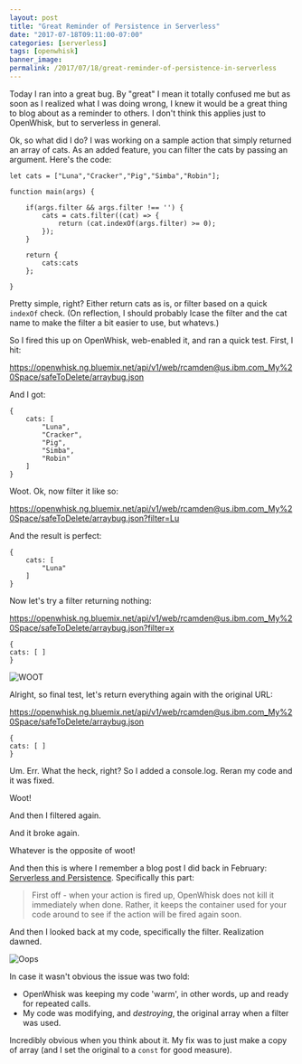 ```yaml
---
layout: post
title: "Great Reminder of Persistence in Serverless"
date: "2017-07-18T09:11:00-07:00"
categories: [serverless]
tags: [openwhisk]
banner_image: 
permalink: /2017/07/18/great-reminder-of-persistence-in-serverless
---
```


Today I ran into a great bug. By "great" I mean it totally confused me but as soon as I realized what I was doing wrong, I knew it would be a great thing to blog about as a reminder to others. I don't think this applies just to OpenWhisk, but to serverless in general.

Ok, so what did I do? I was working on a sample action that simply returned an array of cats. As an added feature, you can filter the cats by passing an argument. Here's the code:

<pre><code class="language-javascript">let cats = [&quot;Luna&quot;,&quot;Cracker&quot;,&quot;Pig&quot;,&quot;Simba&quot;,&quot;Robin&quot;];

function main(args) {

    if(args.filter &amp;&amp; args.filter !== &#x27;&#x27;) {
        cats = cats.filter((cat) =&gt; {
            return (cat.indexOf(args.filter) &gt;= 0);
        });
    }

    return {
        cats:cats
    };
    
}
</code></pre>

Pretty simple, right? Either return cats as is, or filter based on a quick <code>indexOf</code> check. (On reflection, I should probably lcase the filter and the cat name to make the filter a bit easier to use, but whatevs.)

So I fired this up on OpenWhisk, web-enabled it, and ran a quick test. First, I hit:

https://openwhisk.ng.bluemix.net/api/v1/web/rcamden@us.ibm.com_My%20Space/safeToDelete/arraybug.json

And I got:

<pre><code class="language-javascript">{
	cats: [
		"Luna",
		"Cracker",
		"Pig",
		"Simba",
		"Robin"
	]
}
</code></pre>

Woot. Ok, now filter it like so: 

https://openwhisk.ng.bluemix.net/api/v1/web/rcamden@us.ibm.com_My%20Space/safeToDelete/arraybug.json?filter=Lu

And the result is perfect:

<pre><code class="language-javascript">{
	cats: [
		"Luna"
	]
}
</code></pre>

Now let's try a filter returning nothing: 

https://openwhisk.ng.bluemix.net/api/v1/web/rcamden@us.ibm.com_My%20Space/safeToDelete/arraybug.json?filter=x

<pre><code class="language-javascript">{
cats: [ ]
}
</code></pre>

![WOOT](https://static.raymondcamden.com/images/2017/7/jsgod.jpg)

Alright, so final test, let's return everything again with the original URL:

https://openwhisk.ng.bluemix.net/api/v1/web/rcamden@us.ibm.com_My%20Space/safeToDelete/arraybug.json

<pre><code class="language-javascript">{
cats: [ ]
}
</code></pre>

Um. Err. What the heck, right? So I added a console.log. Reran my code and it was fixed.

Woot!

And then I filtered again. 

And it broke again.

Whatever is the opposite of woot!

And then this is where I remember a blog post I did back in February: [Serverless and Persistence](https://www.raymondcamden.com/2017/02/09/serverless-and-persistence). Specifically this part:

<blockquote>First off - when your action is fired up, OpenWhisk does not kill it immediately when done. Rather, it keeps the container used for your code around to see if the action will be fired again soon. </blockquote>

And then I looked back at my code, specifically the filter. Realization dawned. 

![Oops](https://static.raymondcamden.com/images/2017/7/catohyeah.jpg)

In case it wasn't obvious the issue was two fold:

* OpenWhisk was keeping my code 'warm', in other words, up and ready for repeated calls.
* My code was modifying, and *destroying*, the original array when a filter was used.

Incredibly obvious when you think about it. My fix was to just make a copy of array (and I set the original to a <code>const</code> for good measure).
